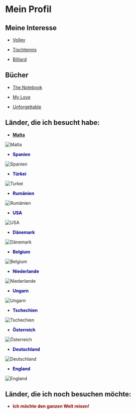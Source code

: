 # Mein Profil

## Meine Interesse

- [Volley]()

- [Tischtennis]()

- [Billiard]()

## Bücher

- [The Notebook]()

- [My Love]()

- [Unforgettable]()


## Länder, die ich besucht habe:

- <span style="color:darkblue">**[Malta]()**</span>

![Malta](https://www.visitmalta.com/wp-content/uploads/2021/05/shutterstock_1413619622-scaled.jpg)

- <span style="color:darkblue">**Spanien**</span>

![Spanien](https://cdn.pixabay.com/photo/2015/11/18/16/03/valencia-1049389__480.jpg)

- <span style="color:darkblue">**Türkei**</span>

![Turkei](https://www.ab-in-den-urlaub.de/magazin/wp-content/uploads/2020/02/1582547228_Istanbul-T%C3%BCrkei.jpg)

- <span style="color:darkblue">**Rumänien**</span>

![Rumänien](https://mediafiles.urlaubsguru.de/wp-content/uploads/2018/11/triumphbogen-bukarest.jpg) 

- <span style="color:darkblue">**USA**</span>

![USA](https://tick-talk.ch/wp-content/uploads/2020/07/New-York.jpg)

- <span style="color:darkblue">**Dänemark**</span>

![Dänemark](https://cdn.reisenaktuell.com/images/1303652_46cf967248640f520538669f1fb3aa76-892x612-nocrop.jpg)

- <span style="color:darkblue">**Belgium**</span>

![Belgium](https://lp-cms-production.imgix.net/2021-08/shutterstock_1255335097.jpg?auto=format&fit=crop&sharp=10&vib=20&ixlib=react-8.6.4&w=850)

- <span style="color:darkblue">**Niederlande**</span>

![Niederlande](https://dynamic-media-cdn.tripadvisor.com/media/photo-o/22/a7/18/25/caption.jpg?w=500&h=300&s=1)

- <span style="color:darkblue">**Ungarn**</span>

![Ungarn](https://www.urlaubstracker.de/wp-content/uploads/2018/04/ungarn-budapest-parlament-sonnenaufgang-1000x596.jpg)

- <span style="color:darkblue">**Tschechien**</span>

![Tschechien](https://prag.de/wp-content/uploads/2017/11/Prag-Moldau-ein-Fluss-in-der-Hauptstadt-von-Tschechien.jpg)

- <span style="color:darkblue">**Österreich**</span>

![Österreich](https://nstatic.nova.bg/public/pics/nova/production_galleries/a4fb4b97b1407847a5612e93db0aa8ad.jpg)

- <span style="color:darkblue">**Deutschland**</span>

![Deutschland](https://www.bvi.de/fileadmin/_processed_/e/b/csm_bvi_ueber_uns_berlin_BVI_Berlin_BrandenburgerTor685D1834_mod_cfd2fa31ca.jpg)

- <span style="color:darkblue">**England**</span>

![England](https://www.visitbritain.com/sites/default/files/consumer_components_enhanced/header_image/mobile/vb34141644-london-skyline.jpg)


## Länder, die ich noch besuchen möchte:

- <span style="color:darkred">**Ich möchte den ganzen Welt reisen!**</span>
